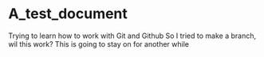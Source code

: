 # A_test_document
Trying to learn how to work with Git and Github
So I tried to make a branch, wil this work?
This is going to stay on for another while
